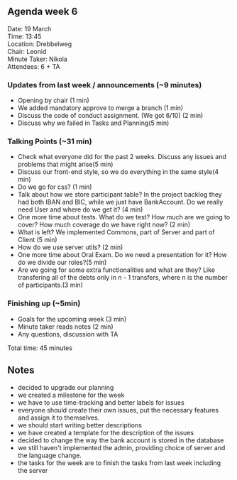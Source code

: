 ## Agenda week 6

Date: 19 March \
Time: 13:45 \
Location: Drebbelweg \
Chair: Leonid \
Minute Taker:  Nikola\
Attendees:  6 + TA

### Updates from last week / announcements (~9 minutes)
- Opening by chair (1 min)
- We added mandatory approve to merge a branch (1 min)
- Discuss the code of conduct assignment. (We got 6/10) (2 min)
- Discuss why we failed in Tasks and Planning(5 min)

### Talking Points (~31 min)
- Check what everyone did for the past 2 weeks. Discuss any issues and problems that might arise(5 min)
- Discuss our front-end style, so we do everything in the same style(4 min)
- Do we go for css? (1 min)
- Talk about how we store participant table? In the project backlog they had both IBAN and BIC, while we just have BankAccount. Do we really need User and where do we get it? (4 min)
- One more time about tests. What do we test? How much are we going to cover? How much coverage do we have right now? (2 min)
- What is left? We implemented Commons, part of Server and part of Client (5 min)
- How do we use server utils? (2 min)
- One more time about Oral Exam. Do we need a presentation for it? How do we divide our roles?(5 min)
- Are we going for some extra functionalities and what are they? Like transfering all of the debts only in n - 1 transfers, where n is the number of participants.(3 min)

### Finishing up (~5min)
 - Goals for the upcoming week (3 min)
 - Minute taker reads notes (2 min)
 - Any questions, discussion with TA
 
Total time: 45 minutes

## Notes
- decided to upgrade our planning
- we created a milestone for the week
- we have to use time-tracking and better labels for issues
- everyone should create their own issues, put the necessary features and assign it to themselves.
- we should start writing better descriptions
- we have created a template for the description of the issues
- decided to change the way the bank account is stored in the database
- we still haven't implemented the admin, providing choice of server and the language change.
- the tasks for the week are to finish the tasks from last week including the server